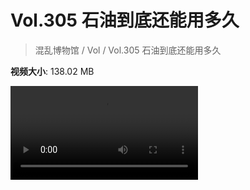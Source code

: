 # Vol.305 石油到底还能用多久

> 混乱博物馆 / Vol / Vol.305 石油到底还能用多久

**视频大小**: 138.02 MB

<div class="video"><video src="https://file.hsyhx.top/archive/305.mp4" controls preload>🤔 您的浏览器不支持 video 标签</video></div>
